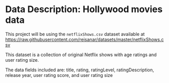 # Data Description: Hollywood movies data

This project will be using the `netflixShows.csv` dataset available at 
<https://raw.githubusercontent.com/reisanar/datasets/master/netflixShows.csv>

This dataset is a collection of original Netflix shows with age ratings and user rating size. 

The data fields included are: title,	rating,	ratingLevel,	ratingDescription,	release year,	user rating score, and	user rating size

